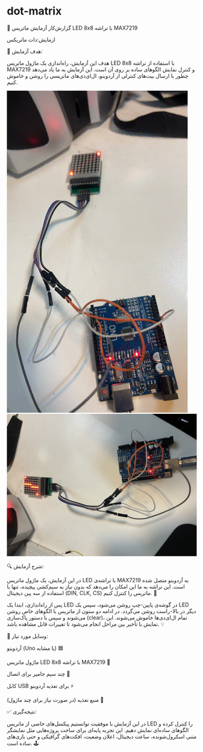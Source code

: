 # dot-matrix

🧪 گزارش‌کار آزمایش ماتریس LED 8x8 با تراشه MAX7219



ازمایش:دات ماتریکس

🎯 هدف آزمایش:

هدف این آزمایش، راه‌اندازی یک ماژول ماتریس LED 8x8 با استفاده از تراشه MAX7219 و کنترل نمایش الگوهای ساده بر روی آن است. این آزمایش به ما یاد می‌دهد چطور با ارسال بیت‌های کنترلی از آردوینو، ال‌ای‌دی‌های ماتریسی را روشن و خاموش کنیم.

![](output.gif)
![](photo.jpg)

🔍 شرح آزمایش:

در این آزمایش، یک ماژول ماتریس LED با تراشه‌ی MAX7219 به آردوینو متصل شده است. این تراشه به ما این امکان را می‌دهد که بدون نیاز به سیم‌کشی پیچیده، تنها با استفاده از سه پین دیجیتال (DIN, CLK, CS) ماتریس را کنترل کنیم. 🔌

پس از راه‌اندازی، ابتدا یک LED در گوشه‌ی پایین-چپ روشن می‌شود، سپس یک LED دیگر در بالا-راست روشن می‌گردد. در ادامه دو ستون از ماتریس با الگوهای خاص روشن می‌شوند و سپس با دستور پاک‌سازی (clear)، تمام ال‌ای‌دی‌ها خاموش می‌شوند. این نمایش با تأخیر بین مراحل انجام می‌شود تا تغییرات قابل مشاهده باشد. 💡

🧰 وسایل مورد نیاز:

آردوینو (Uno یا مشابه) 🟦

ماژول ماتریس LED 8x8 با تراشه MAX7219 🔲

چند سیم جامپر برای اتصال 🧵

کابل USB برای تغذیه آردوینو ⚡

منبع تغذیه (در صورت نیاز برای چند ماژول) 🔋

✅ نتیجه‌گیری:

در این آزمایش با موفقیت توانستیم پیکسل‌های خاصی از ماتریس LED را کنترل کرده و الگوهای ساده‌ای نمایش دهیم. این تجربه پایه‌ای برای ساخت پروژه‌هایی مثل نمایشگر متنی اسکرول‌شونده، ساعت دیجیتال، اعلان وضعیت، افکت‌های گرافیکی و حتی بازی‌های ساده است. 🕹️
